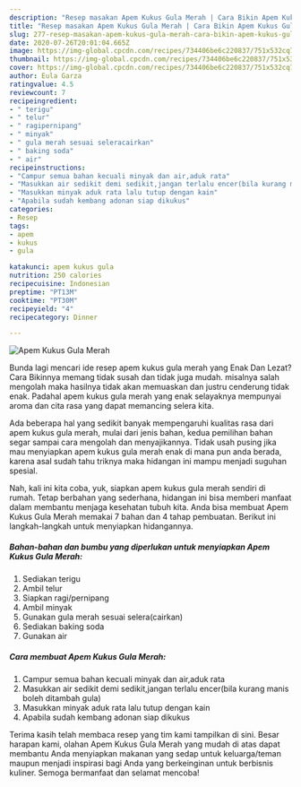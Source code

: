 ```yaml
---
description: "Resep masakan Apem Kukus Gula Merah | Cara Bikin Apem Kukus Gula Merah Yang Enak Banget"
title: "Resep masakan Apem Kukus Gula Merah | Cara Bikin Apem Kukus Gula Merah Yang Enak Banget"
slug: 277-resep-masakan-apem-kukus-gula-merah-cara-bikin-apem-kukus-gula-merah-yang-enak-banget
date: 2020-07-26T20:01:04.665Z
image: https://img-global.cpcdn.com/recipes/734406be6c220837/751x532cq70/apem-kukus-gula-merah-foto-resep-utama.jpg
thumbnail: https://img-global.cpcdn.com/recipes/734406be6c220837/751x532cq70/apem-kukus-gula-merah-foto-resep-utama.jpg
cover: https://img-global.cpcdn.com/recipes/734406be6c220837/751x532cq70/apem-kukus-gula-merah-foto-resep-utama.jpg
author: Eula Garza
ratingvalue: 4.5
reviewcount: 7
recipeingredient:
- " terigu"
- " telur"
- " ragipernipang"
- " minyak"
- " gula merah sesuai seleracairkan"
- " baking soda"
- " air"
recipeinstructions:
- "Campur semua bahan kecuali minyak dan air,aduk rata"
- "Masukkan air sedikit demi sedikit,jangan terlalu encer(bila kurang manis boleh ditambah gula)"
- "Masukkan minyak aduk rata lalu tutup dengan kain"
- "Apabila sudah kembang adonan siap dikukus"
categories:
- Resep
tags:
- apem
- kukus
- gula

katakunci: apem kukus gula 
nutrition: 250 calories
recipecuisine: Indonesian
preptime: "PT13M"
cooktime: "PT30M"
recipeyield: "4"
recipecategory: Dinner

---
```



![Apem Kukus Gula Merah](https://img-global.cpcdn.com/recipes/734406be6c220837/751x532cq70/apem-kukus-gula-merah-foto-resep-utama.jpg)

Bunda lagi mencari ide resep apem kukus gula merah yang Enak Dan Lezat? Cara Bikinnya memang tidak susah dan tidak juga mudah. misalnya salah mengolah maka hasilnya tidak akan memuaskan dan justru cenderung tidak enak. Padahal apem kukus gula merah yang enak selayaknya mempunyai aroma dan cita rasa yang dapat memancing selera kita.



Ada beberapa hal yang sedikit banyak mempengaruhi kualitas rasa dari apem kukus gula merah, mulai dari jenis bahan, kedua pemilihan bahan segar sampai cara mengolah dan menyajikannya. Tidak usah pusing jika mau menyiapkan apem kukus gula merah enak di mana pun anda berada, karena asal sudah tahu triknya maka hidangan ini mampu menjadi suguhan spesial.


Nah, kali ini kita coba, yuk, siapkan apem kukus gula merah sendiri di rumah. Tetap berbahan yang sederhana, hidangan ini bisa memberi manfaat dalam membantu menjaga kesehatan tubuh kita. Anda bisa membuat Apem Kukus Gula Merah memakai 7 bahan dan 4 tahap pembuatan. Berikut ini langkah-langkah untuk menyiapkan hidangannya.

<!--inarticleads1-->

##### Bahan-bahan dan bumbu yang diperlukan untuk menyiapkan Apem Kukus Gula Merah:

1. Sediakan  terigu
1. Ambil  telur
1. Siapkan  ragi/pernipang
1. Ambil  minyak
1. Gunakan  gula merah sesuai selera(cairkan)
1. Sediakan  baking soda
1. Gunakan  air




<!--inarticleads2-->

##### Cara membuat Apem Kukus Gula Merah:

1. Campur semua bahan kecuali minyak dan air,aduk rata
1. Masukkan air sedikit demi sedikit,jangan terlalu encer(bila kurang manis boleh ditambah gula)
1. Masukkan minyak aduk rata lalu tutup dengan kain
1. Apabila sudah kembang adonan siap dikukus




Terima kasih telah membaca resep yang tim kami tampilkan di sini. Besar harapan kami, olahan Apem Kukus Gula Merah yang mudah di atas dapat membantu Anda menyiapkan makanan yang sedap untuk keluarga/teman maupun menjadi inspirasi bagi Anda yang berkeinginan untuk berbisnis kuliner. Semoga bermanfaat dan selamat mencoba!
